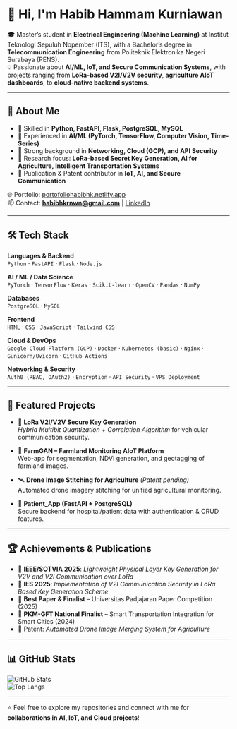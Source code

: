 # 👋 Hi, I'm Habib Hammam Kurniawan

🎓 Master’s student in **Electrical Engineering (Machine Learning)** at Institut Teknologi Sepuluh Nopember (ITS), with a Bachelor’s degree in **Telecommunication Engineering** from Politeknik Elektronika Negeri Surabaya (PENS).  
💡 Passionate about **AI/ML, IoT, and Secure Communication Systems**, with projects ranging from **LoRa-based V2I/V2V security**, **agriculture AIoT dashboards**, to **cloud-native backend systems**.

---

## 🚀 About Me
- 🔹 Skilled in **Python, FastAPI, Flask, PostgreSQL, MySQL**
- 🔹 Experienced in **AI/ML (PyTorch, TensorFlow, Computer Vision, Time-Series)**
- 🔹 Strong background in **Networking, Cloud (GCP), and API Security**
- 🔹 Research focus: **LoRa-based Secret Key Generation, AI for Agriculture, Intelligent Transportation Systems**
- 🔹 Publication & Patent contributor in **IoT, AI, and Secure Communication**

🌐 Portfolio: [portofoliohabibhk.netlify.app](https://portofoliohabibhk.netlify.app)  
📫 Contact: **habibhkrnwn@gmail.com** | [LinkedIn](https://www.linkedin.com/in/habibhkrnwn)

---

## 🛠️ Tech Stack

**Languages & Backend**  
`Python` · `FastAPI` · `Flask` · `Node.js`  

**AI / ML / Data Science**  
`PyTorch` · `TensorFlow` · `Keras` · `Scikit-learn` · `OpenCV` · `Pandas` · `NumPy`  

**Databases**  
`PostgreSQL` · `MySQL`  

**Frontend**  
`HTML` · `CSS` · `JavaScript` · `Tailwind CSS`  

**Cloud & DevOps**  
`Google Cloud Platform (GCP)` · `Docker` · `Kubernetes (basic)` · `Nginx` · `Gunicorn/Uvicorn` · `GitHub Actions`  

**Networking & Security**  
`Auth0 (RBAC, OAuth2)` · `Encryption` · `API Security` · `VPS Deployment`  

---

## 📂 Featured Projects
- 🔑 **LoRa V2I/V2V Secure Key Generation**  
  *Hybrid Multibit Quantization + Correlation Algorithm* for vehicular communication security.  

- 🌾 **FarmGAN – Farmland Monitoring AIoT Platform**  
  Web-app for segmentation, NDVI generation, and geotagging of farmland images.  

- 🛰️ **Drone Image Stitching for Agriculture** *(Patent pending)*  
  Automated drone imagery stitching for unified agricultural monitoring.  

- 🏥 **Patient_App (FastAPI + PostgreSQL)**  
  Secure backend for hospital/patient data with authentication & CRUD features.  

---

## 🏆 Achievements & Publications
- 📄 **IEEE/SOTVIA 2025**: *Lightweight Physical Layer Key Generation for V2V and V2I Communication over LoRa*  
- 📄 **IES 2025**: *Implementation of V2I Communication Security in LoRa Based Key Generation Scheme*  
- 🏅 **Best Paper & Finalist** – Universitas Padjajaran Paper Competition (2025)  
- 🏅 **PKM-GFT National Finalist** – Smart Transportation Integration for Smart Cities (2024)  
- 📄 Patent: *Automated Drone Image Merging System for Agriculture*  

---

## 📊 GitHub Stats
![GitHub Stats](https://github-readme-stats.vercel.app/api?username=habibhkrnwn&show_icons=true&theme=radical)  
![Top Langs](https://github-readme-stats.vercel.app/api/top-langs/?username=habibhkrnwn&layout=compact&theme=radical)

---

⭐️ Feel free to explore my repositories and connect with me for **collaborations in AI, IoT, and Cloud projects**!
